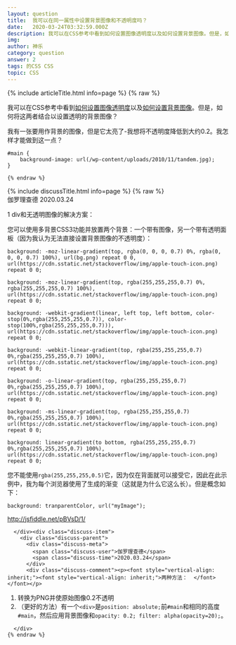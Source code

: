 ```yaml
---
layout: question
title:  我可以在同一属性中设置背景图像和不透明度吗？
date:   2020-03-24T03:32:59.000Z
description: 我可以在CSS参考中看到如何设置图像透明度以及如何设置背景图像。但是，如何将这两者结合以设置透明的背景图像？我有一张要用作背景的图像，但是它太亮了-我...
img: 
author: 神乐
category: question
answer: 2
tags: 的CSS CSS
topic: CSS
---
```

<div class="article-root">
  <div class="article">
    {% include articleTitle.html info=page %}
    {% raw %}
    <div class="article-content"><p><font style="vertical-align: inherit;"><font style="vertical-align: inherit;">我可以在CSS参考中看到</font></font><a href="http://www.w3schools.com/css/css_image_transparency.asp" rel="noreferrer"><font style="vertical-align: inherit;"><font style="vertical-align: inherit;">如何设置图像透明度</font></font></a><font style="vertical-align: inherit;"><font style="vertical-align: inherit;">以及</font></font><a href="http://www.w3schools.com/css/css_background.asp" rel="noreferrer"><font style="vertical-align: inherit;"><font style="vertical-align: inherit;">如何设置背景图像</font></font></a><font style="vertical-align: inherit;"><font style="vertical-align: inherit;">。</font><font style="vertical-align: inherit;">但是，如何将这两者结合以设置透明的背景图像？</font></font></p>

<p><font style="vertical-align: inherit;"><font style="vertical-align: inherit;">我有一张要用作背景的图像，但是它太亮了-我想将不透明度降低到大约0.2。</font><font style="vertical-align: inherit;">我怎样才能做到这一点？</font></font></p>

<pre class="lang-css prettyprint-override"><code>#main {<font></font>
    background-image: url(/wp-content/uploads/2010/11/tandem.jpg); <font></font>
}<font></font>
</code></pre></div>
    {% endraw %}
  </div>

  <div class="discuss-wrapper">
    {% include discussTitle.html info=page %}
    {% raw %}
    <div class="discuss-item">
        <div class="discuss-parent">
          <div class="discuss-meta">
            <span class="discuss-user">伽罗理查德</span>
            <span class="discuss-time">2020.03.24</span>
          </div>
          <div class="discuss-comment"><p><font style="vertical-align: inherit;"><font style="vertical-align: inherit;">1 div和无透明图像的解决方案：</font></font></p>

<p><font style="vertical-align: inherit;"><font style="vertical-align: inherit;">您可以使用多背景CSS3功能并放置两个背景：一个带有图像，另一个带有透明面板（因为我认为无法直接设置背景图像的不透明度）：</font></font></p>

<pre><code>background: -moz-linear-gradient(top, rgba(0, 0, 0, 0.7) 0%, rgba(0, 0, 0, 0.7) 100%), url(bg.png) repeat 0 0, url(https://cdn.sstatic.net/stackoverflow/img/apple-touch-icon.png) repeat 0 0;<font></font>
<font></font>
background: -moz-linear-gradient(top, rgba(255,255,255,0.7) 0%, rgba(255,255,255,0.7) 100%), url(https://cdn.sstatic.net/stackoverflow/img/apple-touch-icon.png) repeat 0 0;<font></font>
<font></font>
background: -webkit-gradient(linear, left top, left bottom, color-stop(0%,rgba(255,255,255,0.7)), color-stop(100%,rgba(255,255,255,0.7))), url(https://cdn.sstatic.net/stackoverflow/img/apple-touch-icon.png) repeat 0 0;<font></font>
<font></font>
background: -webkit-linear-gradient(top, rgba(255,255,255,0.7) 0%,rgba(255,255,255,0.7) 100%), url(https://cdn.sstatic.net/stackoverflow/img/apple-touch-icon.png) repeat 0 0;<font></font>
<font></font>
background: -o-linear-gradient(top, rgba(255,255,255,0.7) 0%,rgba(255,255,255,0.7) 100%), url(https://cdn.sstatic.net/stackoverflow/img/apple-touch-icon.png) repeat 0 0;<font></font>
<font></font>
background: -ms-linear-gradient(top, rgba(255,255,255,0.7) 0%,rgba(255,255,255,0.7) 100%), url(https://cdn.sstatic.net/stackoverflow/img/apple-touch-icon.png) repeat 0 0;<font></font>
<font></font>
background: linear-gradient(to bottom, rgba(255,255,255,0.7) 0%,rgba(255,255,255,0.7) 100%), url(https://cdn.sstatic.net/stackoverflow/img/apple-touch-icon.png) repeat 0 0;<font></font>
</code></pre>

<p><font style="vertical-align: inherit;"><font style="vertical-align: inherit;">您不能使用</font></font><code>rgba(255,255,255,0.5)</code><font style="vertical-align: inherit;"><font style="vertical-align: inherit;">它，因为仅在背面就可以接受它，因此在此示例中，我为每个浏览器使用了生成的渐变（这就是为什么它这么长）。</font><font style="vertical-align: inherit;">但是概念如下：</font></font></p>

<pre><code>background: tranparentColor, url("myImage"); 
</code></pre>

<p><a href="http://jsfiddle.net/pBVsD/1/"><font style="vertical-align: inherit;"><font style="vertical-align: inherit;">http://jsfiddle.net/pBVsD/1/</font></font></a></p></div>
        </div>
        
      </div><div class="discuss-item">
        <div class="discuss-parent">
          <div class="discuss-meta">
            <span class="discuss-user">伽罗理查德</span>
            <span class="discuss-time">2020.03.24</span>
          </div>
          <div class="discuss-comment"><p><font style="vertical-align: inherit;"><font style="vertical-align: inherit;">两种方法：  </font></font></p>

<ol>
<li><font style="vertical-align: inherit;"><font style="vertical-align: inherit;">转换为PNG并使原始图像0.2不透明  </font></font></li>
<li><font style="vertical-align: inherit;"><font style="vertical-align: inherit;">（更好的方法）有一个</font></font><code>&lt;div&gt;</code><font style="vertical-align: inherit;"><font style="vertical-align: inherit;">是</font></font><code>position: absolute;</code><font style="vertical-align: inherit;"><font style="vertical-align: inherit;">前</font></font><code>#main</code><font style="vertical-align: inherit;"><font style="vertical-align: inherit;">和相同的高度</font></font><code>#main</code><font style="vertical-align: inherit;"><font style="vertical-align: inherit;">，然后应用背景图像和</font></font><code>opacity: 0.2; filter: alpha(opacity=20);</code><font style="vertical-align: inherit;"><font style="vertical-align: inherit;">。</font></font></li>
</ol></div>
        </div>
        
      </div>
    {% endraw %}
  </div>
<div>
